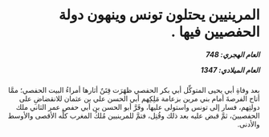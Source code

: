 <h1 dir="rtl">المرينيين يحتلون تونس وينهون دولة الحفصيين فيها .</h1>

<h5 dir="rtl">العام الهجري:  748

العام الميلادي: 1347

</h5>

<p dir="rtl">بعد وفاةِ أبي يحيى المتوكِّل أبي بكر الحفصي ظهَرَت فِتَنٌ أثارها أمراءُ البيت الحفصي؛ ممَّا أتاح الفرصةَ أمام بني مرين بزعامة مَلِكِهم أبي الحسن علي بن عثمان للانقضاضِ على دولتِهم، فسار إلى تونس واستولى عليها، وفَرَّ أبو الحسن بن أبي حفص عمر الثاني ملك الحفصيينَ، ثمَّ قبض عليه بعد ذلك وقُتِل، فتمَّ للمرينيين مُلكُ المغرب كلِّه الأقصى والأوسط والأدنى.</p></br>
